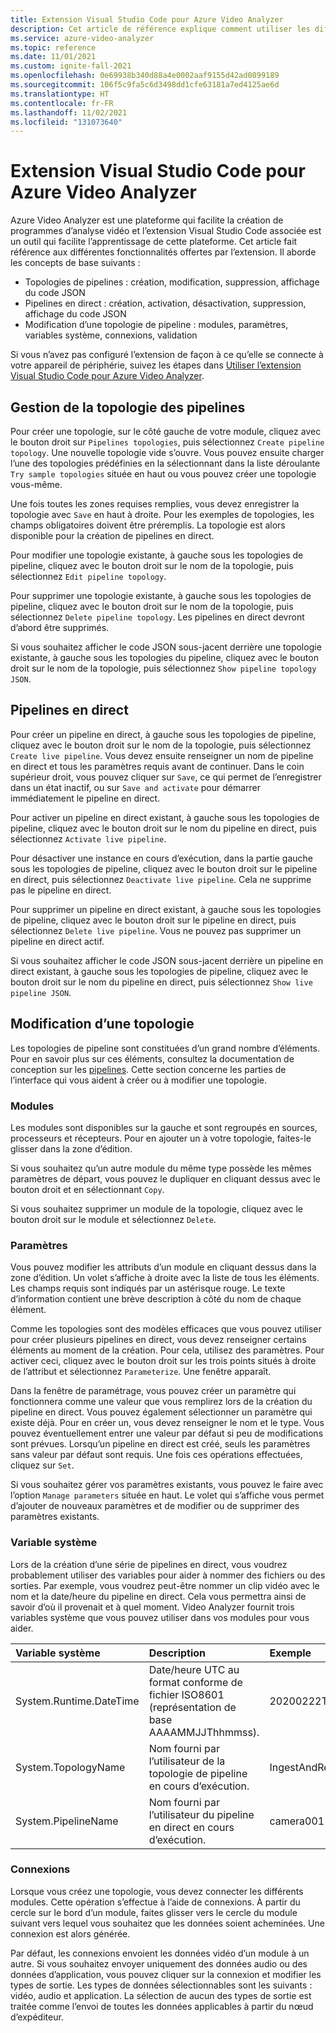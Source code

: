 ```yaml
---
title: Extension Visual Studio Code pour Azure Video Analyzer
description: Cet article de référence explique comment utiliser les différentes fonctionnalités de l’extension Visual Studio Code pour Azure Video Analyzer.
ms.service: azure-video-analyzer
ms.topic: reference
ms.date: 11/01/2021
ms.custom: ignite-fall-2021
ms.openlocfilehash: 0e69938b340d88a4e0002aaf9155d42ad0899189
ms.sourcegitcommit: 106f5c9fa5c6d3498dd1cfe63181a7ed4125ae6d
ms.translationtype: HT
ms.contentlocale: fr-FR
ms.lasthandoff: 11/02/2021
ms.locfileid: "131073640"
---
```

# <a name="visual-studio-code-extension-for-azure-video-analyzer"></a>Extension Visual Studio Code pour Azure Video Analyzer

Azure Video Analyzer est une plateforme qui facilite la création de programmes d’analyse vidéo et l’extension Visual Studio Code associée est un outil qui facilite l’apprentissage de cette plateforme.  Cet article fait référence aux différentes fonctionnalités offertes par l’extension.  Il aborde les concepts de base suivants :

* Topologies de pipelines : création, modification, suppression, affichage du code JSON
* Pipelines en direct : création, activation, désactivation, suppression, affichage du code JSON
* Modification d’une topologie de pipeline : modules, paramètres, variables système, connexions, validation

Si vous n’avez pas configuré l’extension de façon à ce qu’elle se connecte à votre appareil de périphérie, suivez les étapes dans [Utiliser l’extension Visual Studio Code pour Azure Video Analyzer](./edge/use-visual-studio-code-extension.md).

## <a name="managing-pipelines-topology"></a>Gestion de la topologie des pipelines

Pour créer une topologie, sur le côté gauche de votre module, cliquez avec le bouton droit sur `Pipelines topologies`, puis sélectionnez `Create pipeline topology`.  Une nouvelle topologie vide s’ouvre.  Vous pouvez ensuite charger l’une des topologies prédéfinies en la sélectionnant dans la liste déroulante `Try sample topologies` située en haut ou vous pouvez créer une topologie vous-même.  

Une fois toutes les zones requises remplies, vous devez enregistrer la topologie avec `Save` en haut à droite.  Pour les exemples de topologies, les champs obligatoires doivent être préremplis.  La topologie est alors disponible pour la création de pipelines en direct.

Pour modifier une topologie existante, à gauche sous les topologies de pipeline, cliquez avec le bouton droit sur le nom de la topologie, puis sélectionnez `Edit pipeline topology`.

Pour supprimer une topologie existante, à gauche sous les topologies de pipeline, cliquez avec le bouton droit sur le nom de la topologie, puis sélectionnez `Delete pipeline topology`.  Les pipelines en direct devront d’abord être supprimés.

Si vous souhaitez afficher le code JSON sous-jacent derrière une topologie existante, à gauche sous les topologies du pipeline, cliquez avec le bouton droit sur le nom de la topologie, puis sélectionnez `Show pipeline topology JSON`.

## <a name="live-pipelines"></a>Pipelines en direct

Pour créer un pipeline en direct, à gauche sous les topologies de pipeline, cliquez avec le bouton droit sur le nom de la topologie, puis sélectionnez `Create live pipeline`.  Vous devez ensuite renseigner un nom de pipeline en direct et tous les paramètres requis avant de continuer.  Dans le coin supérieur droit, vous pouvez cliquer sur `Save`, ce qui permet de l’enregistrer dans un état inactif, ou sur `Save and activate` pour démarrer immédiatement le pipeline en direct. 

Pour activer un pipeline en direct existant, à gauche sous les topologies de pipeline, cliquez avec le bouton droit sur le nom du pipeline en direct, puis sélectionnez `Activate live pipeline`.

Pour désactiver une instance en cours d’exécution, dans la partie gauche sous les topologies de pipeline, cliquez avec le bouton droit sur le pipeline en direct, puis sélectionnez `Deactivate live pipeline`.  Cela ne supprime pas le pipeline en direct.

Pour supprimer un pipeline en direct existant, à gauche sous les topologies de pipeline, cliquez avec le bouton droit sur le pipeline en direct, puis sélectionnez `Delete live pipeline`.  Vous ne pouvez pas supprimer un pipeline en direct actif.

Si vous souhaitez afficher le code JSON sous-jacent derrière un pipeline en direct existant, à gauche sous les topologies de pipeline, cliquez avec le bouton droit sur le nom du pipeline en direct, puis sélectionnez `Show live pipeline JSON`.

## <a name="editing-a-topology"></a>Modification d’une topologie 

Les topologies de pipeline sont constituées d’un grand nombre d’éléments. Pour en savoir plus sur ces éléments, consultez la documentation de conception sur les [pipelines](pipeline.md). Cette section concerne les parties de l’interface qui vous aident à créer ou à modifier une topologie.

### <a name="modules"></a>Modules

Les modules sont disponibles sur la gauche et sont regroupés en sources, processeurs et récepteurs.  Pour en ajouter un à votre topologie, faites-le glisser dans la zone d’édition.

Si vous souhaitez qu’un autre module du même type possède les mêmes paramètres de départ, vous pouvez le dupliquer en cliquant dessus avec le bouton droit et en sélectionnant `Copy`.

Si vous souhaitez supprimer un module de la topologie, cliquez avec le bouton droit sur le module et sélectionnez `Delete`.

### <a name="parameters"></a>Paramètres

Vous pouvez modifier les attributs d’un module en cliquant dessus dans la zone d’édition.  Un volet s’affiche à droite avec la liste de tous les éléments.  Les champs requis sont indiqués par un astérisque rouge.  Le texte d’information contient une brève description à côté du nom de chaque élément.

Comme les topologies sont des modèles efficaces que vous pouvez utiliser pour créer plusieurs pipelines en direct, vous devez renseigner certains éléments au moment de la création.  Pour cela, utilisez des paramètres.  Pour activer ceci, cliquez avec le bouton droit sur les trois points situés à droite de l’attribut et sélectionnez `Parameterize`.  Une fenêtre apparaît.

Dans la fenêtre de paramétrage, vous pouvez créer un paramètre qui fonctionnera comme une valeur que vous remplirez lors de la création du pipeline en direct. Vous pouvez également sélectionner un paramètre qui existe déjà.  Pour en créer un, vous devez renseigner le nom et le type.  Vous pouvez éventuellement entrer une valeur par défaut si peu de modifications sont prévues.  Lorsqu’un pipeline en direct est créé, seuls les paramètres sans valeur par défaut sont requis.  Une fois ces opérations effectuées, cliquez sur `Set`.

Si vous souhaitez gérer vos paramètres existants, vous pouvez le faire avec l’option `Manage parameters` située en haut.  Le volet qui s’affiche vous permet d’ajouter de nouveaux paramètres et de modifier ou de supprimer des paramètres existants.

### <a name="system-variable"></a>Variable système

Lors de la création d’une série de pipelines en direct, vous voudrez probablement utiliser des variables pour aider à nommer des fichiers ou des sorties.  Par exemple, vous voudrez peut-être nommer un clip vidéo avec le nom et la date/heure du pipeline en direct. Cela vous permettra ainsi de savoir d’où il provenait et à quel moment.  Video Analyzer fournit trois variables système que vous pouvez utiliser dans vos modules pour vous aider.

| Variable système        | Description                                                  | Exemple              |
| :--------------------- | :----------------------------------------------------------- | :------------------- |
| System.Runtime.DateTime        | Date/heure UTC au format conforme de fichier ISO8601 (représentation de base AAAAMMJJThhmmss). | 20200222T173200Z     |
| System.TopologyName    | Nom fourni par l’utilisateur de la topologie de pipeline en cours d’exécution.          | IngestAndRecord      |
| System.PipelineName    | Nom fourni par l’utilisateur du pipeline en direct en cours d’exécution.          | camera001            |

### <a name="connections"></a>Connexions 

Lorsque vous créez une topologie, vous devez connecter les différents modules.  Cette opération s’effectue à l’aide de connexions.  À partir du cercle sur le bord d’un module, faites glisser vers le cercle du module suivant vers lequel vous souhaitez que les données soient acheminées.  Une connexion est alors générée.

Par défaut, les connexions envoient les données vidéo d’un module à un autre. Si vous souhaitez envoyer uniquement des données audio ou des données d’application, vous pouvez cliquer sur la connexion et modifier les types de sortie. Les types de données sélectionnables sont les suivants : vidéo, audio et application. La sélection de aucun des types de sortie est traitée comme l’envoi de toutes les données applicables à partir du nœud d’expéditeur.
